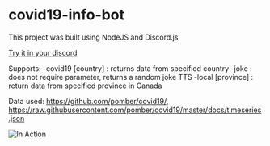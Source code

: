 # covid19-info-bot

This project was built using NodeJS and Discord.js

[Try it in your discord](https://discordapp.com/api/oauth2/authorize?client_id=699338637816365106&permissions=2048&scope=bot)

Supports:
-covid19 [country] : returns data from specified country
-joke : does not require parameter, returns a random joke TTS
-local [province] : return data from specified province in Canada

Data used: https://github.com/pomber/covid19/, https://raw.githubusercontent.com/pomber/covid19/master/docs/timeseries.json


![In Action](https://i.imgur.com/GP7ROGj.png)

